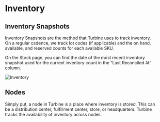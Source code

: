 # Inventory

## Inventory Snapshots 
Inventory Snapshots are the method that Turbine uses to track inventory. On a regular cadence, we track lot codes (if applicable) and the on hand, available, and reserved counts for each available SKU. 

On the Stock page, you can find the date of the most recent inventory snapshot used for the current inventory count in the “Last Reconciled At” column.

![Inventory](../../static/img/inventory.gif)

## Nodes
Simply put, a node in Turbine is a place where inventory is stored. This can be a distribution center, fulfillment center, store, or headquarters. Turbine tracks the availability of inventory across nodes.


